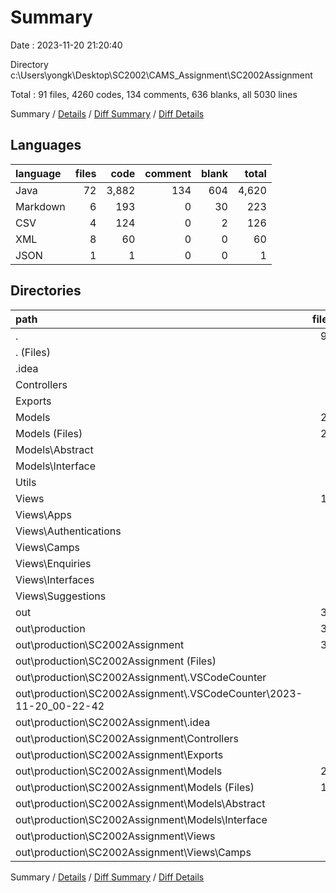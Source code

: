# Summary

Date : 2023-11-20 21:20:40

Directory c:\\Users\\yongk\\Desktop\\SC2002\\CAMS_Assignment\\SC2002Assignment

Total : 91 files,  4260 codes, 134 comments, 636 blanks, all 5030 lines

Summary / [Details](details.md) / [Diff Summary](diff.md) / [Diff Details](diff-details.md)

## Languages
| language | files | code | comment | blank | total |
| :--- | ---: | ---: | ---: | ---: | ---: |
| Java | 72 | 3,882 | 134 | 604 | 4,620 |
| Markdown | 6 | 193 | 0 | 30 | 223 |
| CSV | 4 | 124 | 0 | 2 | 126 |
| XML | 8 | 60 | 0 | 0 | 60 |
| JSON | 1 | 1 | 0 | 0 | 1 |

## Directories
| path | files | code | comment | blank | total |
| :--- | ---: | ---: | ---: | ---: | ---: |
| . | 91 | 4,260 | 134 | 636 | 5,030 |
| . (Files) | 3 | 23 | 21 | 15 | 59 |
| .idea | 3 | 19 | 0 | 0 | 19 |
| Controllers | 5 | 234 | 14 | 43 | 291 |
| Exports | 1 | 5 | 0 | 1 | 6 |
| Models | 28 | 1,122 | 36 | 256 | 1,414 |
| Models (Files) | 26 | 1,087 | 36 | 244 | 1,367 |
| Models\\Abstract | 1 | 22 | 0 | 8 | 30 |
| Models\\Interface | 1 | 13 | 0 | 4 | 17 |
| Utils | 4 | 744 | 7 | 138 | 889 |
| Views | 11 | 1,050 | 27 | 154 | 1,231 |
| Views\\Apps | 2 | 114 | 4 | 27 | 145 |
| Views\\Authentications | 1 | 67 | 3 | 13 | 83 |
| Views\\Camps | 3 | 496 | 6 | 62 | 564 |
| Views\\Enquiries | 2 | 191 | 3 | 23 | 217 |
| Views\\Interfaces | 1 | 5 | 0 | 3 | 8 |
| Views\\Suggestions | 2 | 177 | 11 | 26 | 214 |
| out | 36 | 1,063 | 29 | 29 | 1,121 |
| out\\production | 36 | 1,063 | 29 | 29 | 1,121 |
| out\\production\\SC2002Assignment | 36 | 1,063 | 29 | 29 | 1,121 |
| out\\production\\SC2002Assignment (Files) | 2 | 13 | 0 | 2 | 15 |
| out\\production\\SC2002Assignment\\.VSCodeCounter | 7 | 304 | 0 | 26 | 330 |
| out\\production\\SC2002Assignment\\.VSCodeCounter\\2023-11-20_00-22-42 | 7 | 304 | 0 | 26 | 330 |
| out\\production\\SC2002Assignment\\.idea | 3 | 19 | 0 | 0 | 19 |
| out\\production\\SC2002Assignment\\Controllers | 2 | 47 | 0 | 0 | 47 |
| out\\production\\SC2002Assignment\\Exports | 1 | 5 | 0 | 1 | 6 |
| out\\production\\SC2002Assignment\\Models | 20 | 601 | 29 | 0 | 630 |
| out\\production\\SC2002Assignment\\Models (Files) | 18 | 586 | 29 | 0 | 615 |
| out\\production\\SC2002Assignment\\Models\\Abstract | 1 | 9 | 0 | 0 | 9 |
| out\\production\\SC2002Assignment\\Models\\Interface | 1 | 6 | 0 | 0 | 6 |
| out\\production\\SC2002Assignment\\Views | 1 | 74 | 0 | 0 | 74 |
| out\\production\\SC2002Assignment\\Views\\Camps | 1 | 74 | 0 | 0 | 74 |

Summary / [Details](details.md) / [Diff Summary](diff.md) / [Diff Details](diff-details.md)